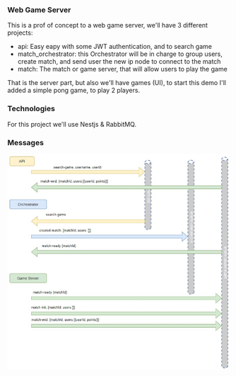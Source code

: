 ### Web Game Server

This is a prof of concept to a web game server, we'll have 3 different projects:
- api: Easy eapy with some JWT authentication, and to search game
- match_orchestrator: this Orchestrator will be in charge to group users, create match, and send user the new ip node to connect to the match
- match: The match or game server, that will allow users to play the game

That is the server part, but also we'll have games (UI), to start this demo I'll added a simple pong game, to play 2 players.



### Technologies
For this project we'll use Nestjs & RabbitMQ.

### Messages
![Messages Workflow](/documents/messages-workflow.jpg)